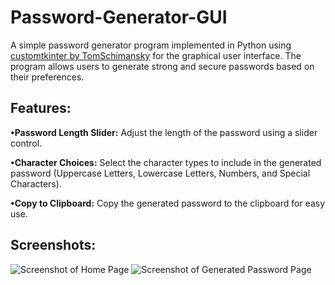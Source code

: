 # Password-Generator-GUI
A simple password generator program implemented in Python using [customtkinter by TomSchimansky](https://github.com/TomSchimansky/CustomTkinter) for the graphical user interface. The program allows users to generate strong and secure passwords based on their preferences.

## Features:
**•Password Length Slider:** Adjust the length of the password using a slider control.

**•Character Choices:** Select the character types to include in the generated password (Uppercase Letters, Lowercase Letters, Numbers, and Special Characters).

**•Copy to Clipboard:** Copy the generated password to the clipboard for easy use.

## Screenshots:
![Screenshot of Home Page](https://github.com/paulineeannn/Password-Generator-GUI/assets/89290130/2c47e12d-268d-4c6c-930b-5271dae6341e)
![Screenshot of Generated Password Page](https://github.com/paulineeannn/Password-Generator-GUI/assets/89290130/bff03d07-fc85-4392-8d25-00f81d4a637c)
